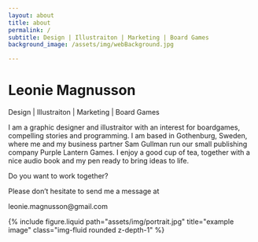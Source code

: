 ```yaml
---
layout: about
title: about
permalink: /
subtitle: Design | Illustraiton | Marketing | Board Games
background_image: /assets/img/webBackground.jpg

---
```


<div class="row justify-content-sm-center">
    <div class="col-sm-8 mt-3 mt-md-0">
    <h1>Leonie Magnusson</h1>
    <p>Design | Illustraiton | Marketing | Board Games</p>
        <p>I am a graphic designer and illustraitor with an interest for boardgames, compelling stories and programming. I am based in Gothenburg, Sweden, where me and my business partner Sam Gullman run our small publishing company Purple Lantern Games. I enjoy a good cup of tea, together with a nice audio book and my pen ready to bring ideas to life.</p>

<p>Do you want to work together?</p>
<p>Please don’t hesitate to send me a message at </p>
<p>leonie.magnusson@gmail.com</p>
    </div>
    <div class="col-sm-4 mt-3 mt-md-0">
        {% include figure.liquid path="assets/img/portrait.jpg" title="example image" class="img-fluid rounded z-depth-1" %}
    </div>
</div>
